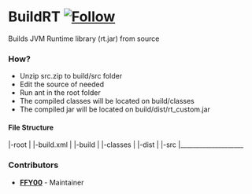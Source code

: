 # BuildRT [![Follow](https://img.shields.io/twitter/follow/MyClaraOswin.svg)](http://twitter.com/intent/user?screen_name=MyClaraOswin)
Builds JVM Runtime library (rt.jar) from source

### How?
 - Unzip src.zip to build/src folder
 - Edit the source of needed
 - Run ant in the root folder
 - The compiled classes will be located on build/classes
 - The compiled jar will be located on build/dist/rt_custom.jar

#### File Structure
|-root
|    |-build.xml
|    |-build
|          |-classes
|          |-dist
|          |-src
|____________________

### Contributors
 - [**FFY00**](http://twitter.com/intent/user?screen_name=MyClaraOswin) - Maintainer
